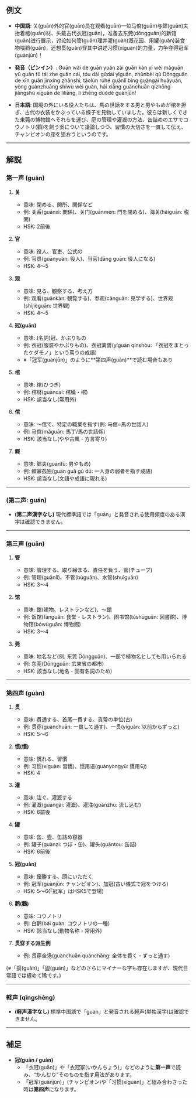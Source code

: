 ## 例文

* **中国語**:
  关(guān)外的官(guān)员在观看(guān)一位马倌(guān)与鳏(guān)夫抬着棺(guān)材、头戴古代衣冠(guān)，准备去东莞(dōngguǎn)的新馆(guǎn)进行展示，讨论如何管(guǎn)理并灌(guàn)溉花园、用罐(guàn)装食物喂鹳(guàn)，还想贯(guàn)穿其中讲述习惯(xíguàn)的力量，力争夺得冠军(guànjūn)！ 

* **発音（ピンイン）**:
  Guān wài de guān yuán zài guān kàn yí wèi mǎguān yǔ guān fū tái zhe guān cái, tóu dài gǔdài yīguān, zhǔnbèi qù Dōngguǎn de xīn guǎn jìnxíng zhǎnshì, tǎolùn rúhé guǎnlǐ bìng guàngài huāyuán, yòng guànzhuāng shíwù wèi guàn, hái xiǎng guànchuān qízhōng jiǎngshù xíguàn de lìliàng, lì zhēng duódé guànjūn! 

* **日本語**:
  国境の外にいる役人たちは、馬の世話をする男と男やもめが棺を担ぎ、古代の衣装をかぶっている様子を見物していました。彼らは新しくできた東莞の博物館へそれらを運び、庭の管理や灌漑の方法、缶詰めのエサでコウノトリ(鹳)を飼う案について議論しつつ、習慣の大切さを一貫して伝え、チャンピオンの座を狙おうというのです。

---

## 解説

### 第一声 (guān)

1. **关**
   - 意味: 閉める、関所、関係など
   - 例: 关系(guānxì: 関係)、关门(guānmén: 門を閉める)、海关(hǎiguān: 税関)
   - HSK: 2前後

2. **官**
   - 意味: 役人、官吏、公式の
   - 例: 官员(guānyuán: 役人)、当官(dāng guān: 役人になる)
   - HSK: 4〜5

3. **观**
   - 意味: 見る、観察する、考え方
   - 例: 观看(guānkàn: 観覧する)、参观(cānguān: 見学する)、世界观(shìjièguān: 世界観)
   - HSK: 4〜5

4. **冠(guān)**
   - 意味: (名詞)冠、かぶりもの
   - 例: 衣冠(服装やかぶりもの)、衣冠禽兽(yīguān qínshòu: 「衣冠をまとったケダモノ」という罵りの成語)
   - ※「冠军(guànjūn)」のように**第四声(guàn)**で読む場合もあり

5. **棺**
   - 意味: 棺(ひつぎ)
   - 例: 棺材(guāncai: 棺桶・棺)
   - HSK: 該当なし(常用外)

6. **倌**
   - 意味: 〜倌で、特定の職業を指す(例: 马倌=馬の世話人)
   - 例: 马倌(mǎguān: 馬丁/馬の世話係)
   - HSK: 該当なし(やや古風・方言寄り)

7. **鳏**
   - 意味: 鳏夫(guānfū: 男やもめ)
   - 例: 鳏寡孤独(guān guǎ gū dú: 一人身の弱者を指す成語)
   - HSK: 該当なし(文語や成語に現れる)

---

### (第二声: guán)
- **(第二声漢字なし)**
  現代標準語では「guán」と発音される使用頻度のある漢字は確認できません。

---

### 第三声 (guǎn)

1. **管**
   - 意味: 管理する、取り締まる、責任を負う、管(チューブ)
   - 例: 管理(guǎnlǐ)、不管(bùguǎn)、水管(shuǐguǎn)
   - HSK: 3〜4

2. **馆**
   - 意味: 館(建物、レストランなど)、〜館
   - 例: 饭馆(fànguǎn: 食堂・レストラン)、图书馆(túshūguǎn: 図書館)、博物馆(bówùguǎn: 博物館)
   - HSK: 3〜4

3. **莞**
   - 意味: 地名など(例: 东莞 Dōngguǎn)、一部で植物名としても用いられる
   - 例: 东莞(Dōngguǎn: 広東省の都市)
   - HSK: 該当なし(地名・固有名詞のため)

---

### 第四声 (guàn)

1. **贯**
   - 意味: 貫通する、首尾一貫する、貨幣の単位(古)
   - 例: 贯穿(guànchuān: 一貫して通す)、一贯(yíguàn: 以前からずっと)
   - HSK: 5〜6

2. **惯(慣)**
   - 意味: 慣れる、習慣
   - 例: 习惯(xíguàn: 習慣)、惯用语(guànyòngyǔ: 慣用句)
   - HSK: 4

3. **灌**
   - 意味: 注ぐ、灌漑する
   - 例: 灌溉(guàngài: 灌漑)、灌注(guànzhù: 流し込む)
   - HSK: 6前後

4. **罐**
   - 意味: 缶、壺、缶詰め容器
   - 例: 罐子(guànzi: つぼ・缶)、罐头(guàntou: 缶詰)
   - HSK: 6前後

5. **冠(guàn)**
   - 意味: 優勝する、頭にいただく
   - 例: 冠军(guànjūn: チャンピオン)、加冠(古い儀式で冠をつける)
   - HSK: 5〜6(「冠军」はHSK5で登場)

6. **鹳(鸛)**
   - 意味: コウノトリ
   - 例: 白鹳(bái guàn: コウノトリの一種)
   - HSK: 該当なし(動物名称・常用外)

7. **贯穿する派生例**
   - 例: 贯穿全场(guànchuān quánchǎng: 全体を貫く・ずっと通す)

(※「掼(guàn)」「盥(guàn)」などのさらにマイナーな字も存在しますが、現代日常語では極めて稀です。)

---

### 軽声 (qīngshēng)

- **(軽声漢字なし)**
  標準中国語で「guan」と発音される軽声(単独漢字)は確認できません。

---

## 補足

- **冠(guān / guàn)**
  - 「衣冠(guān)」や「衣冠冢(いかんちょう)」などのように**第一声**で読み、“かんむり”そのものを指す用法があります。
  - 「冠军(guànjūn)」(チャンピオン)や「习惯(xíguàn)」と組み合わさった時は**第四声**になります。
